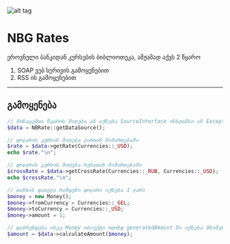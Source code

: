 ![alt tag](https://media.licdn.com/media/p/1/000/211/335/1f72ee7.png)
# NBG Rates
ეროვნული ბანკიდან კურსების ბიბლიოთეკა, ამჟამად აქვს 2 წყარო <br />
1. SOAP ვებ სერივის გამოყენებით <br />
2. RSS ის გამოყენებით <br />

***
## გამოყენება
```PHP
// მონაცემთა წყაროს მიღება ან იქნება SourceInterface ინსტანსი ან Exception
$data = NBRate::getDataSource();

// დოლარის კურსის მიღება ლართან მიმართებაში
$rate = $data->getRate(Currencies::_USD);
echo $rate."\n";

// დოლარის კურსის მიღება რუბლთან მიმართებაში
$crossRate = $data->getCrossRate(Currencies::_RUB, Currencies::_USD);
echo $crossRate."\n";

// თანხის დათვლა რამდენი დოლარი იქნება 1 ლარი
$money = new Money();
$money->fromCurrency = Currencies::_GEL;
$money->toCurrency = Currencies::_USD;
$money->amount = 1;

// დაბრუნდება ისევ Money ობიექტი ოღონდ generatedAmount ში იქნება მნიშვნელობა
$amount = $data->calculateAmount($money);
```